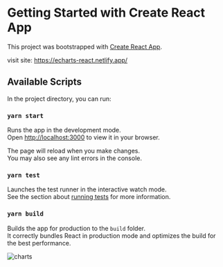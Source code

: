 # Getting Started with Create React App

This project was bootstrapped with [Create React App](https://github.com/facebook/create-react-app).

visit site: https://echarts-react.netlify.app/

## Available Scripts

In the project directory, you can run:

### `yarn start`

Runs the app in the development mode.\
Open [http://localhost:3000](http://localhost:3000) to view it in your browser.

The page will reload when you make changes.\
You may also see any lint errors in the console.

### `yarn test`

Launches the test runner in the interactive watch mode.\
See the section about [running tests](https://facebook.github.io/create-react-app/docs/running-tests) for more information.

### `yarn build`

Builds the app for production to the `build` folder.\
It correctly bundles React in production mode and optimizes the build for the best performance.






![charts](https://user-images.githubusercontent.com/95950369/234790756-5dc3137a-09e5-4d6a-9cc6-3636c8883291.png)

